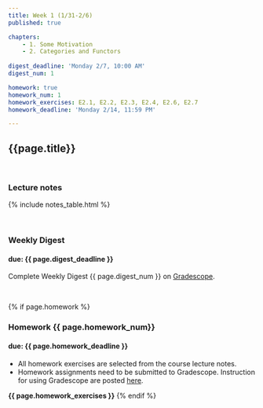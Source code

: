 ```yaml
---
title: Week 1 (1/31-2/6)
published: true

chapters:
    - 1. Some Motivation
    - 2. Categories and Functors
  
digest_deadline: 'Monday 2/7, 10:00 AM'
digest_num: 1

homework: true
homework_num: 1
homework_exercises: E2.1, E2.2, E2.3, E2.4, E2.6, E2.7 
homework_deadline: 'Monday 2/14, 11:59 PM'

---
```


<style>
    ul {
        padding-left: 20px;
    }
</style>


## {{page.title}}

<br/>

### Lecture notes

{% include notes_table.html %}


<br/>

### Weekly Digest 
#### due: {{ page.digest_deadline }}


Complete Weekly Digest {{ page.digest_num }} on [Gradescope](https://www.gradescope.com).

<br/>


{% if page.homework %}
### Homework {{ page.homework_num}} 
#### due: {{ page.homework_deadline }}

* All homework exercises are selected from the course lecture notes.
* Homework assignments need to be submitted to Gradescope. Instruction for
using Gradescope are posted [here](https://gradescope.ubmath.info).

<b>{{ page.homework_exercises }}</b>
{% endif %}